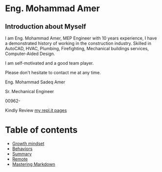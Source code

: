 # Eng. Mohammad Amer

## Introduction about Myself
 
I am Eng. Mohammad Amer, MEP Engineer with 10 years experience, I have a demonstrated history of working in the construction industry. Skilled in AutoCAD, HVAC, Plumbing, Firefighting, Mechanical buildings services, Computer-Aided Design. 

I am self-motivated and a good team player. 

Please don't hesitate to contact me at any time. 

Eng. Mohammad Sadeq Amer

Sr. Mechanical Engineer

00962-

Kindly Review [my repl.it pages](https://my-first-page.engmohammadamer.repl.co/) 

# Table of contents

- [Growth mindset](Growthmindset.md)
- [Behaviors](Behaviors.md)
- [Summary](Summary.md)
- [Remote](remote.md)
- [Mastering Markdown](markdown.md)
